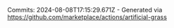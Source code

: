 Commits: 2024-08-08T17:15:29.671Z - Generated via https://github.com/marketplace/actions/artificial-grass
<br>
